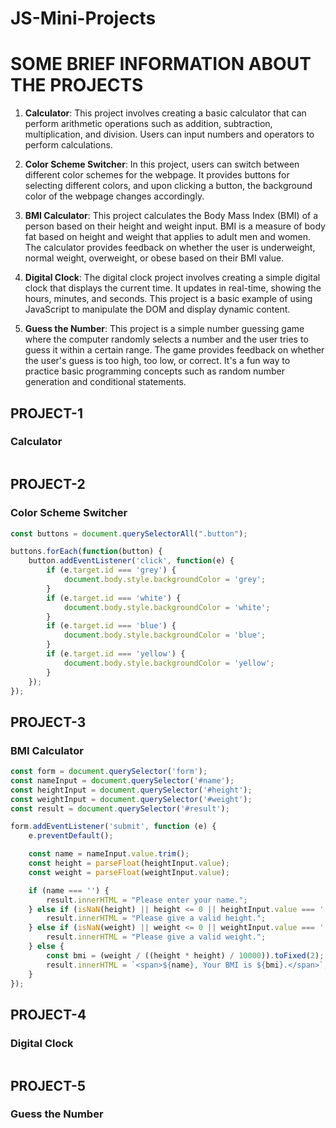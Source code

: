 # JS-Mini-Projects


# SOME BRIEF INFORMATION ABOUT THE PROJECTS

1. **Calculator**: This project involves creating a basic calculator that can perform arithmetic operations such as addition, subtraction, multiplication, and division. Users can input numbers and operators to perform calculations.

2. **Color Scheme Switcher**: In this project, users can switch between different color schemes for the webpage. It provides buttons for selecting different colors, and upon clicking a button, the background color of the webpage changes accordingly.

3. **BMI Calculator**: This project calculates the Body Mass Index (BMI) of a person based on their height and weight input. BMI is a measure of body fat based on height and weight that applies to adult men and women. The calculator provides feedback on whether the user is underweight, normal weight, overweight, or obese based on their BMI value.

4. **Digital Clock**: The digital clock project involves creating a simple digital clock that displays the current time. It updates in real-time, showing the hours, minutes, and seconds. This project is a basic example of using JavaScript to manipulate the DOM and display dynamic content.

5. **Guess the Number**: This project is a simple number guessing game where the computer randomly selects a number and the user tries to guess it within a certain range. The game provides feedback on whether the user's guess is too high, too low, or correct. It's a fun way to practice basic programming concepts such as random number generation and conditional statements.


## PROJECT-1
### Calculator
```javascript
```
## PROJECT-2
### Color Scheme Switcher
```javascript
const buttons = document.querySelectorAll(".button");

buttons.forEach(function(button) {
    button.addEventListener('click', function(e) {
        if (e.target.id === 'grey') {
            document.body.style.backgroundColor = 'grey';
        }
        if (e.target.id === 'white') {
            document.body.style.backgroundColor = 'white';
        }
        if (e.target.id === 'blue') {
            document.body.style.backgroundColor = 'blue';
        }
        if (e.target.id === 'yellow') {
            document.body.style.backgroundColor = 'yellow';
        }
    });
});


```

## PROJECT-3
### BMI Calculator
```javascript
const form = document.querySelector('form');
const nameInput = document.querySelector('#name');
const heightInput = document.querySelector('#height');
const weightInput = document.querySelector('#weight');
const result = document.querySelector('#result');

form.addEventListener('submit', function (e) {
    e.preventDefault();

    const name = nameInput.value.trim();
    const height = parseFloat(heightInput.value);
    const weight = parseFloat(weightInput.value);

    if (name === '') {
        result.innerHTML = "Please enter your name.";
    } else if (isNaN(height) || height <= 0 || heightInput.value === '') {
        result.innerHTML = "Please give a valid height.";
    } else if (isNaN(weight) || weight <= 0 || weightInput.value === '') {
        result.innerHTML = "Please give a valid weight.";
    } else {
        const bmi = (weight / ((height * height) / 10000)).toFixed(2);
        result.innerHTML = `<span>${name}, Your BMI is ${bmi}.</span>`;
    }
});
```

## PROJECT-4
### Digital Clock
```javascript
```

## PROJECT-5
### Guess the Number
```javascript
```
